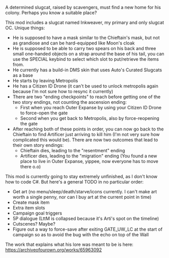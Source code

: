 A determined slugcat, raised by scavengers, must find a new home for his colony.
Perhaps you know a suitable place?

This mod includes a slugcat named Inkweaver, my primary and only slugcat OC. Unique things:
- He is supposed to have a mask similar to the Chieftain's mask, but not as grandiose and can be hard-equipped like Moon's cloak
- He is supposed to be able to carry two spears on his back and three small one-handed objects on a strap around the base of his tail, you can use the SPECIAL keybind to select which slot to put/retrieve the items from.
- He currently has a build-in DMS skin that uses Auto's Curated Slugcats as a base
- He starts by leaving Metropolis
- He has a Citizen ID Drone (it can't be used to unlock metropolis again because I'm not sure how to resync it currently)
- There are two "ending checkpoints" to reach before getting one of the two story endings, not counting the ascension ending:
    - First when you reach Outer Expanse by using your Citizen ID Drone to force-open the gate
    - Second when you get back to Metropolis, also by force-reopening the gate
-  After reaching both of these points in order, you can now go back to the Chieftain to find Artificer just arriving to kill him (I'm not very sure how complicated this would be). There are now two outcomes that lead to their own story endings:
    - Chieftain dies, leading to the "resentment" ending
    - Artificer dies, leading to the "migration" ending (You found a new place to live in Outer Expanse, yippee, now everyone has to move there o.o)

This mod is currently going to stay extremely unfinished, as I don't know how to code C#. But here's a general TODO in no particular order:
- Get art (no menu/sleep/death/starve/icons currently. I can't make art worth a single penny, nor can I buy art at the current point in time)
- Create mask item
- Extra item slots
- Campaign goal triggers
- 5P dialogue (LttM is collapsed because it's Arti's spot on the timeline)
- Cutscenes? Maybe?
- Figure out a way to force-save after exiting GATE_UW_LC at the start of campaign so as to avoid the bug with the echo on top of the Wall

The work that explains what his lore was meant to be is here: https://archiveofourown.org/works/65963092
